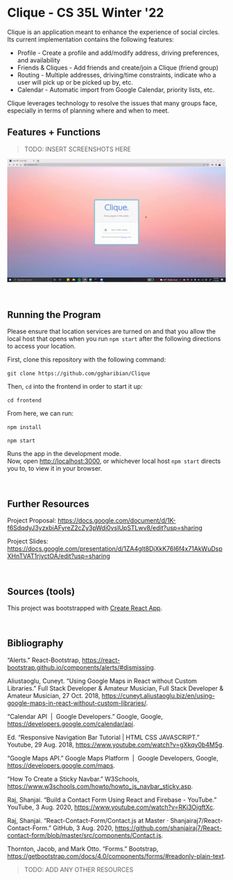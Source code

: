 # Clique - CS 35L Winter '22

Clique is an application meant to enhance the experience of social circles.
Its current implementation contains the following features:

* Profile - Create a profile and add/modify address, driving preferences, and availability
* Friends & Cliques - Add friends and create/join a Clique (friend group)
* Routing - Multiple addresses, driving/time constraints, indicate who a user will pick up or be picked up by, etc.
* Calendar - Automatic import from Google Calendar, priority lists, etc.

Clique leverages technology to resolve the issues that many groups face,
especially in terms of planning where and when to meet.

## Features + Functions

> TODO: INSERT SCREENSHOTS HERE

![HomePage](./auxmedia/login-demo.gif)

&nbsp;&nbsp;

## Running the Program

Please ensure that location services are turned on and that you allow the local host that opens when you run `npm start` after the following directions to access your location.

First, clone this repository with the following command:

`git clone https://github.com/ggharibian/Clique`

Then, `cd` into the frontend in order to start it up:

`cd frontend`

From here, we can run:

`npm install`

`npm start`

Runs the app in the development mode.\
Now, open [http://localhost:3000](http://localhost:3000), or whichever local host `npm start` directs you to, to view it in your browser.

&nbsp;&nbsp;

## Further Resources

Project Proposal: https://docs.google.com/document/d/1K-f6SdqdyJ3yzxbiAFyreZ2cZy3pWdi0vsIUpSTLwv8/edit?usp=sharing

Project Slides: https://docs.google.com/presentation/d/1ZA4glt8DjXkK76I6f4x71AkWuDspXHnTVAT1rjyctOA/edit?usp=sharing

&nbsp;&nbsp;

## Sources (tools)

This project was bootstrapped with [Create React App](https://github.com/facebook/create-react-app).

&nbsp;&nbsp;

## Bibliography

“Alerts.” React-Bootstrap, https://react-bootstrap.github.io/components/alerts/#dismissing.

Aliustaoglu, Cuneyt. “Using Google Maps in React without Custom Libraries.” Full Stack Developer &amp; Amateur Musician, Full Stack Developer &amp; Amateur Musician, 27 Oct. 2018, https://cuneyt.aliustaoglu.biz/en/using-google-maps-in-react-without-custom-libraries/. 

“Calendar API &nbsp;|&nbsp; Google Developers.” Google, Google, https://developers.google.com/calendar/api. 

Ed. “Responsive Navigation Bar Tutorial | HTML CSS JAVASCRIPT.” Youtube, 29 Aug. 2018, https://www.youtube.com/watch?v=gXkqy0b4M5g. 

“Google Maps API.” Google Maps Platform &nbsp;|&nbsp; Google Developers, Google, https://developers.google.com/maps. 

“How To Create a Sticky Navbar.” W3Schools, https://www.w3schools.com/howto/howto_js_navbar_sticky.asp. 

Raj, Shanjai. “Build a Contact Form Using React and Firebase - YouTube.” YouTube, 3 Aug. 2020, https://www.youtube.com/watch?v=RKj3OjgftXc. 

Raj, Shanjai. “React-Contact-Form/Contact.js at Master · Shanjairaj7/React-Contact-Form.” GitHub, 3 Aug. 2020, https://github.com/shanjairaj7/React-contact-form/blob/master/src/components/Contact.js. 

Thornton, Jacob, and Mark Otto. “Forms.” Bootstrap, https://getbootstrap.com/docs/4.0/components/forms/#readonly-plain-text. 

> TODO: ADD ANY OTHER RESOURCES

&nbsp;&nbsp;
